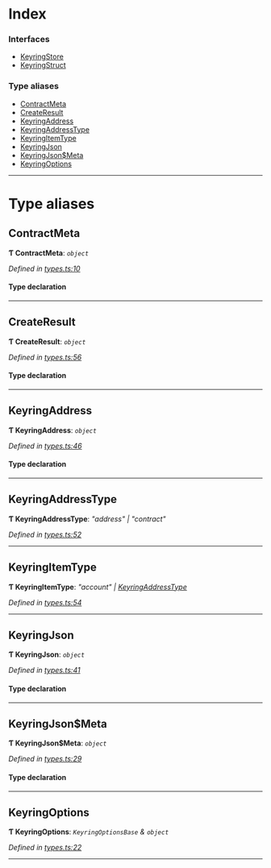 

# Index

### Interfaces

* [KeyringStore](../interfaces/_types_.keyringstore.md)
* [KeyringStruct](../interfaces/_types_.keyringstruct.md)

### Type aliases

* [ContractMeta](_types_.md#contractmeta)
* [CreateResult](_types_.md#createresult)
* [KeyringAddress](_types_.md#keyringaddress)
* [KeyringAddressType](_types_.md#keyringaddresstype)
* [KeyringItemType](_types_.md#keyringitemtype)
* [KeyringJson](_types_.md#keyringjson)
* [KeyringJson$Meta](_types_.md#keyringjson_meta)
* [KeyringOptions](_types_.md#keyringoptions)

---

# Type aliases

<a id="contractmeta"></a>

##  ContractMeta

**Ƭ ContractMeta**: *`object`*

*Defined in [types.ts:10](https://github.com/polkadot-js/ui/blob/2a30f2f/packages/ui-keyring/src/types.ts#L10)*

#### Type declaration

___
<a id="createresult"></a>

##  CreateResult

**Ƭ CreateResult**: *`object`*

*Defined in [types.ts:56](https://github.com/polkadot-js/ui/blob/2a30f2f/packages/ui-keyring/src/types.ts#L56)*

#### Type declaration

___
<a id="keyringaddress"></a>

##  KeyringAddress

**Ƭ KeyringAddress**: *`object`*

*Defined in [types.ts:46](https://github.com/polkadot-js/ui/blob/2a30f2f/packages/ui-keyring/src/types.ts#L46)*

#### Type declaration

___
<a id="keyringaddresstype"></a>

##  KeyringAddressType

**Ƭ KeyringAddressType**: *"address" \| "contract"*

*Defined in [types.ts:52](https://github.com/polkadot-js/ui/blob/2a30f2f/packages/ui-keyring/src/types.ts#L52)*

___
<a id="keyringitemtype"></a>

##  KeyringItemType

**Ƭ KeyringItemType**: *"account" \| [KeyringAddressType](_types_.md#keyringaddresstype)*

*Defined in [types.ts:54](https://github.com/polkadot-js/ui/blob/2a30f2f/packages/ui-keyring/src/types.ts#L54)*

___
<a id="keyringjson"></a>

##  KeyringJson

**Ƭ KeyringJson**: *`object`*

*Defined in [types.ts:41](https://github.com/polkadot-js/ui/blob/2a30f2f/packages/ui-keyring/src/types.ts#L41)*

#### Type declaration

___
<a id="keyringjson_meta"></a>

##  KeyringJson$Meta

**Ƭ KeyringJson$Meta**: *`object`*

*Defined in [types.ts:29](https://github.com/polkadot-js/ui/blob/2a30f2f/packages/ui-keyring/src/types.ts#L29)*

#### Type declaration

[index: `string`]: `any`

___
<a id="keyringoptions"></a>

##  KeyringOptions

**Ƭ KeyringOptions**: *`KeyringOptionsBase` & `object`*

*Defined in [types.ts:22](https://github.com/polkadot-js/ui/blob/2a30f2f/packages/ui-keyring/src/types.ts#L22)*

___

